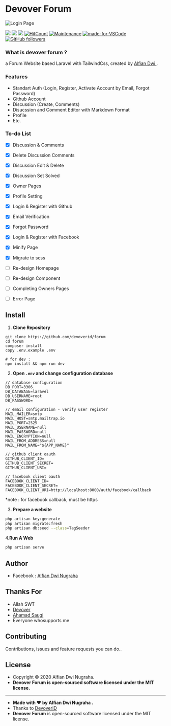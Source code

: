 
# Devover Forum

![Login Page](https://github.com/devoverid/forum/blob/master/public/assets/images/ss3.png?raw=true)


[![](https://img.shields.io/github/issues/devoverid/forum?style=flat-square)](https://img.shields.io/github/issues/devoverid/forum?style=flat-square) ![](https://img.shields.io/github/stars/devoverid/forum?style=flat-square)
![](https://img.shields.io/github/forks/devoverid/forum?style=flat-square)  [![HitCount](http://hits.dwyl.com/devoverid/https://github.com/devoverid/forum.svg)](http://hits.dwyl.com/devoverid/https://github.com/devoverid/forum)  [](http://makeapullrequest.com) [![Maintenance](https://img.shields.io/badge/Maintained%3F-yes-green.svg?style=flat-square)](https://GitHub.com/Naereen/StrapDown.js/graphs/commit-activity) [![made-for-VSCode](https://img.shields.io/badge/Made%20for-VSCode-1f425f.svg?style=flat-square)](https://code.visualstudio.com/) [![GitHub followers](https://img.shields.io/github/followers/devoverid.svg?style=flat-square&label=Follow&maxAge=2592000)](https://github.com/zuramai?tab=followers)

### What is devover forum  ?
a Forum Website based Laravel with TailwindCss, created by <a href="https://github.com/viandwi24"> Alfian Dwi </a>.

### Features
- Standart Auth (Login, Register, Activate Account by Email, Forgot Password)
- Github Account
- Discussion (Create, Comments)
- Disucssion and Comment Editor with Markdown Format
- Profile
- Etc.

### To-do List
- [x] Discussion & Comments
- [x] Delete Discussion Comments
- [x] Discussion Edit & Delete
- [x] Discussion Set Solved
- [x] Owner Pages
- [x] Profile Setting
- [x] Login & Register with Github
- [x] Email Verification
- [x] Forgot Password
- [x] Login & Register with Facebook
- [x] Minify Page
- [x] Migrate to scss
- [ ] Re-design Homepage
- [ ] Re-design Component
- [ ] Completing Owners Pages
- [ ] Error Page


## Install

1. **Clone Repository**
```
git clone https://github.com/devoverid/forum
cd forum
composer install
copy .env.example .env

# for dev :
npm install && npm run dev
```

2. **Open ```.env``` and change configuration database**
```
// database configuration
DB_PORT=3306
DB_DATABASE=laravel
DB_USERNAME=root
DB_PASSWORD=

// email configuration - verify user register
MAIL_MAILER=smtp
MAIL_HOST=smtp.mailtrap.io
MAIL_PORT=2525
MAIL_USERNAME=null
MAIL_PASSWORD=null
MAIL_ENCRYPTION=null
MAIL_FROM_ADDRESS=null
MAIL_FROM_NAME="${APP_NAME}"

// github client oauth
GITHUB_CLIENT_ID=
GITHUB_CLIENT_SECRET=
GITHUB_CLIENT_URI=

// facebook client oauth
FACEBOOK_CLIENT_ID=
FACEBOOK_CLIENT_SECRET=
FACEBOOK_CLIENT_URI=http://localhost:8000/auth/facebook/callback
```
*note : for facebook callback, must be https

3. **Prepare a website**
```bash
php artisan key:generate
php artisan migrate:fresh
php artisan db:seed --class=TagSeeder 
```

4.**Run A Web**
```bash
php artisan serve
```

## Author
- Facebook : <a href="https://www.facebook.com/viandwi24"> Alfian Dwi Nugraha</a>

## Thanks For
- Allah SWT
- <a href="devover.id">Devover</a>
- <a href="github.com/zuramai">Ahamad Saugi</a>
- Everyone whosupports me 

## Contributing
Contributions, issues and feature requests you can do..


## License
- Copyright © 2020 Alfian Dwi Nugraha.
- **Devover Forum is open-sourced software licensed under the MIT license.**

------------
- **Made with ❤️ by Alfian Dwi Nugraha .**
- Thanks to <a href="http://devover.id">DevoverID</a>
- **Devover Forum** is open-sourced software licensed under the MIT license.
